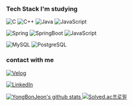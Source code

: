 
### Tech Stack I'm studying

  ![C](https://img.shields.io/badge/C-A8B9CC.svg?&style=for-the-badge&logo=C&logoColor=white)
  ![C++](https://img.shields.io/badge/C++-00599C.svg?&style=for-the-badge&logo=C%2B%2B&logoColor=white)
  ![Java](https://img.shields.io/badge/Java-007396.svg?&style=for-the-badge&logo=Java&logoColor=white)
  ![JavaScript](https://img.shields.io/badge/JavaScript-F7DF1E.svg?&style=for-the-badge&logo=JavaScript&logoColor=white)



  ![Spring](https://img.shields.io/badge/Spring-6DB33F.svg?&style=for-the-badge&logo=Spring&logoColor=white)
  ![SpringBoot](https://img.shields.io/badge/SpringBoot-6DB33F.svg?&style=for-the-badge&logo=SpringBoot&logoColor=white)
  ![JavaScript](https://img.shields.io/badge/Vue.js-4FC08D.svg?&style=for-the-badge&logo=Vue.js&logoColor=white)



![MySQL](https://img.shields.io/badge/MySQL-4479A1.svg?&style=for-the-badge&logo=MySQL&logoColor=white)
![PostgreSQL](https://img.shields.io/badge/PostgreSQL-4169E1.svg?&style=for-the-badge&logo=PostgreSQL&logoColor=white)

### contact with me
<a href = "https://velog.io/@bon0057" target="_blank">![Velog](https://img.shields.io/badge/Velog-20C997.svg?&style=for-the-badge&logo=Velog&logoColor=white) 


<a href = "https://www.linkedin.com/in/%EC%9A%A9%EB%B3%B8-%EC%A0%84-9184762b2/" target="_blank">![LinkedIn](https://img.shields.io/badge/LinkedIn-0A66C2.svg?&style=for-the-badge&logo=LinkedIn&logoColor=white)

![YongBonJeon's github stats](https://github-readme-stats.vercel.app/api?username=YongBonJeon) [![Solved.ac프로필](http://mazassumnida.wtf/api/generate_badge?boj=bon0057)](https://solved.ac/bon0057)

